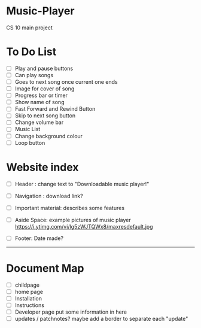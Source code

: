 # Music-Player
CS 10 main project

# To Do List
- [ ] Play and pause buttons
- [ ] Can play songs
- [ ] Goes to next song once current one ends
- [ ] Image for cover of song
- [ ] Progress bar or timer
- [ ] Show name of song
- [ ] Fast Forward and Rewind Button
- [ ] Skip to next song button
- [ ] Change volume bar
- [ ] Music List
- [ ] Change background colour
- [ ] Loop button

# Website index
- [ ] Header : change text to "Downloadable music player!"
- [ ] Navigation : download link?
- [ ] Important material: describes some features
- [ ] Aside Space: example pictures of music player https://i.ytimg.com/vi/lg5zWJTQWx8/maxresdefault.jpg
- [ ] Footer: Date made?


---
# Document Map
- [ ] childpage
- [ ] home page
- [ ] Installation
- [ ] Instructions
- [ ] Developer page put some information in here
- [ ] updates / patchnotes? maybe add a border to separate each "update"

